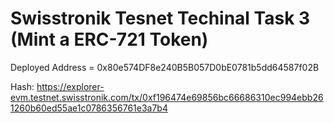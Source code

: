 # Swisstronik Tesnet Techinal Task 3 (Mint a ERC-721 Token)

Deployed Address = 0x80e574DF8e240B5B057D0bE0781b5dd64587f02B

Hash: https://explorer-evm.testnet.swisstronik.com/tx/0xf196474e69856bc66686310ec994ebb261260b60ed55ae1c0786356761e3a7b4